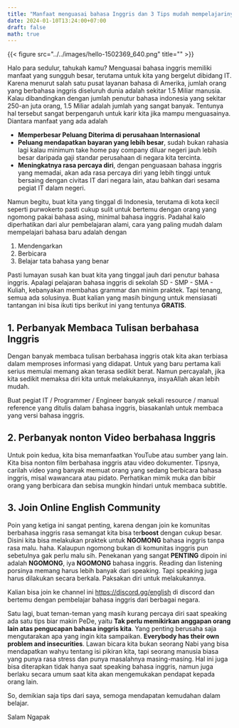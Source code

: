 ```yaml
---
title: "Manfaat menguasai bahasa Inggris dan 3 Tips mudah mempelajarinya"
date: 2024-01-10T13:24:00+07:00
draft: false
math: true
---
```


{{< figure src="../../images/hello-1502369_640.png" title="" >}}

Halo para sedulur, tahukah kamu? Menguasai bahasa inggris memiliki manfaat yang sungguh besar, terutama untuk kita yang bergelut dibidang IT. Karena menurut salah satu pusat layanan bahasa di Amerika, jumlah orang yang berbahasa inggris diseluruh dunia adalah sekitar 1.5 Miliar manusia. Kalau dibandingkan dengan jumlah penutur bahasa indonesia yang sekitar 250-an juta orang, 1.5 Miliar adalah jumlah yang sangat banyak. Tentunya hal tersebut sangat berpengaruh untuk karir kita jika mampu menguasainya. Diantara manfaat yang ada adalah
<!--more-->

- **Memperbesar Peluang Diterima di perusahaan Internasional**
- **Peluang mendapatkan bayaran yang lebih besar**, sudah bukan rahasia lagi kalau minimum take home pay company diluar negeri jauh lebih besar daripada gaji standar perusahaan di negara kita tercinta. 
- **Meningkatnya rasa percaya diri**, dengan penguasaan bahasa inggris yang memadai, akan ada rasa percaya diri yang lebih tinggi untuk bersaing dengan civitas IT dari negara lain, atau bahkan dari sesama pegiat IT dalam negeri.

Namun begitu, buat kita yang tinggal di Indonesia, terutama di kota kecil seperti purwokerto pasti cukup sulit untuk bertemu dengan orang yang ngomong pakai bahasa asing, minimal bahasa inggris. 
Padahal kalo diperhatikan dari alur pembelajaran alami, cara yang paling mudah dalam mempelajari bahasa baru adalah dengan 

1. Mendengarkan
2. Berbicara
3. Belajar tata bahasa yang benar

Pasti lumayan susah kan buat kita yang tinggal jauh dari penutur bahasa inggris. Apalagi pelajaran bahasa inggris di sekolah SD - SMP - SMA - Kuliah, kebanyakan membahas grammar dan minim praktek. Tapi tenang, semua ada solusinya.
Buat kalian yang masih bingung untuk mensiasati tantangan ini bisa ikuti tips berikut ini yang tentunya **GRATIS**.


## 1. Perbanyak Membaca Tulisan berbahasa Inggris
Dengan banyak membaca tulisan berbahasa inggris otak kita akan terbiasa dalam memproses informasi yang didapat. Untuk yang baru pertama kali serius memulai memang akan terasa sedikit berat. Namun percayalah, jika kita sedikit memaksa diri kita untuk melakukannya, insyaAllah akan lebih mudah.

Buat pegiat IT / Programmer / Engineer banyak sekali resource / manual reference yang ditulis dalam bahasa inggris, biasakanlah untuk membaca yang versi bahasa inggris.

## 2. Perbanyak nonton Video berbahasa Inggris
Untuk poin kedua, kita bisa memanfaatkan YouTube atau sumber yang lain. Kita bisa nonton film berbahasa inggris atau video dokumenter. Tipsnya, carilah video yang banyak memuat orang yang sedang berbicara bahasa inggris, misal wawancara atau pidato. Perhatikan mimik muka dan bibir orang yang berbicara dan sebisa mungkin hindari untuk membaca subtitle.

## 3. Join Online English Community
Poin yang ketiga ini sangat penting, karena dengan join ke komunitas berbahasa inggris rasa semangat kita bisa ter**boost** dengan cukup besar. Disini kita bisa melakukan praktek untuk **NGOMONG** bahasa inggris tanpa rasa malu. haha. Kalaupun ngomong bukan di komunitas inggris pun sebetulnya gak perlu malu sih.
Penekanan yang sangat **PENTING** dipoin ini adalah **NGOMONG**, iya **NGOMONG** bahasa inggris. Reading dan listening porsinya memang harus lebih banyak dari speaking. Tapi speaking juga harus dilakukan secara berkala. Paksakan diri untuk melakukannya.

Kalian bisa join ke channel ini https://discord.gg/english di discord dan bertemu dengan pembelajar bahasa inggris dari berbagai negara. 

Satu lagi, buat teman-teman yang masih kurang percaya diri saat speaking ada satu tips biar makin PeDe, yaitu **Tak perlu memikirkan anggapan orang lain atas pengucapan bahasa inggris kita**. Yang penting berusaha saja mengutarakan apa yang ingin kita sampaikan. **Everybody has their own problem and insecurities**. Lawan bicara kita bukan seorang Nabi yang bisa mendapatkan wahyu tentang isi pikiran kita, tapi seorang manusia biasa yang punya rasa stress dan punya masalahnya masing-masing. Hal ini juga bisa diterapkan tidak hanya saat speaking bahasa inggris, namun juga berlaku secara umum saat kita akan mengemukakan pendapat kepada orang lain.

So, demikian saja tips dari saya, semoga mendapatan kemudahan dalam belajar.


Salam Ngapak



